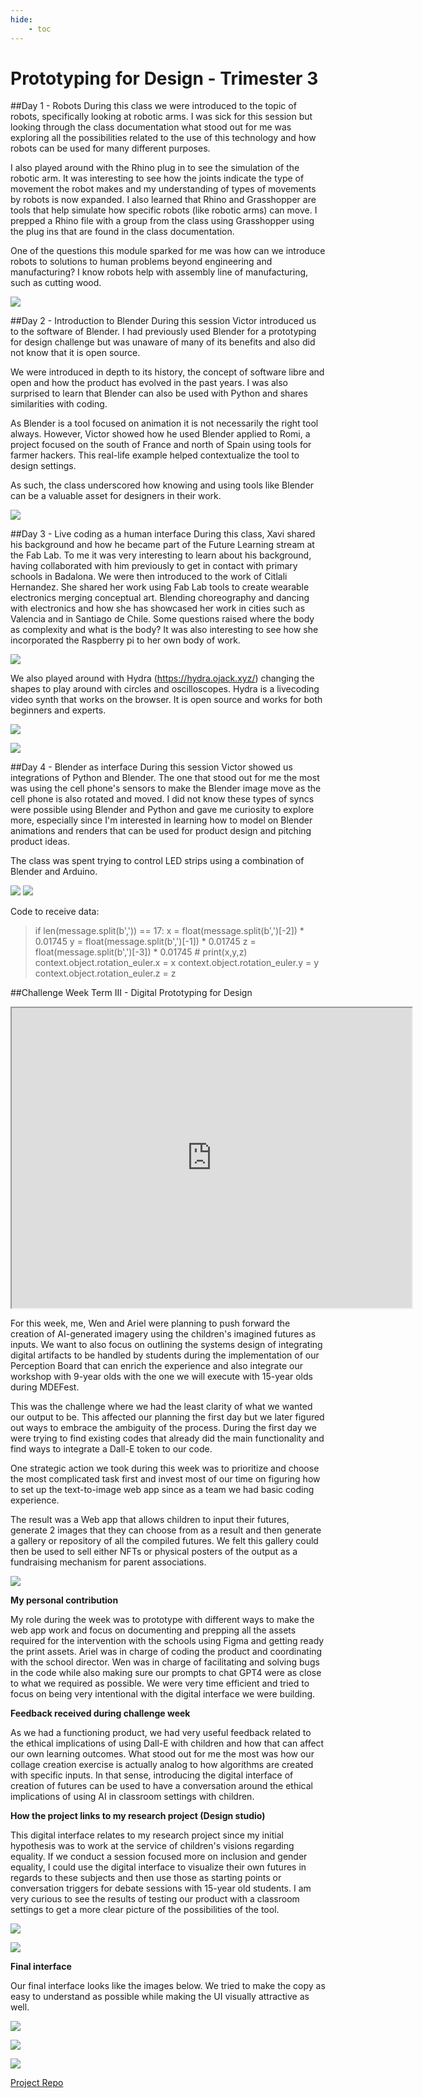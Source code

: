 ```yaml
---
hide:
    - toc
---
```


# Prototyping for Design - Trimester 3

##Day 1 - Robots
During this class we were introduced to the topic of robots, specifically looking at robotic arms. I was sick for this session but looking through the class documentation what stood out for me was exploring all the possibilities related to the use of this technology and how robots can be used for many different purposes.

I also played around with the Rhino plug in to see the simulation of the robotic arm. It was interesting to see how the joints indicate the type of movement the robot makes and my understanding of types of movements by robots is now expanded. I also learned that Rhino and Grasshopper are tools that help simulate how specific robots (like robotic arms) can move. I prepped a Rhino file with a group from the class using Grasshopper using the plug ins that are found in the class documentation.

One of the questions this module sparked for me was how can we introduce robots to solutions to human problems beyond engineering and manufacturing? I know robots help with assembly line of manufacturing, such as cutting wood.

![](../images/MT03/robotarm.jpeg)

##Day 2 - Introduction to Blender
During this session Victor introduced us to the software of Blender. I had previously used Blender for a prototyping for design challenge but was unaware of many of its benefits and also did not know that it is open source.

We were introduced in depth to its history, the concept of software libre and open and how the product has evolved in the past years. I was also surprised to learn that Blender can also be used with Python and shares similarities with coding.

As Blender is a tool focused on animation it is not necessarily the right tool always. However, Victor showed how he used Blender applied to Romi, a project focused on the south of France and north of Spain using tools for farmer hackers. This real-life example helped contextualize the tool to design settings.

As such, the class underscored how knowing and using tools like Blender can be a valuable asset for designers in their work.

![](../images/MT03/blender.jpeg)

##Day 3 - Live coding as a human interface
During this class, Xavi shared his background and how he became part of the Future Learning stream at the Fab Lab. To me it was very interesting to learn about his background, having collaborated with him previously to get in contact with primary schools in Badalona.
We were then introduced to the work of Citlali Hernandez. She shared her work using Fab Lab tools to create wearable electronics merging conceptual art. Blending choreography and dancing with electronics and how she has showcased her work in cities such as Valencia and in Santiago de Chile. Some questions raised where the body as complexity and what is the body? It was also interesting to see how she incorporated the Raspberry pi to her own body of work.

![](../images/MT03/coding1.jpeg)

We also played around with Hydra (https://hydra.ojack.xyz/) changing the shapes to play around with circles and oscilloscopes. Hydra is a livecoding video synth that works on the browser. It is open source and works for both beginners and experts.

![](../images/MT03/coding2.jpeg)

![](../images/MT03/coding3.jpeg)

##Day 4 - Blender as interface
During this session Victor showed us integrations of Python and Blender. The one that stood out for me the most was using the cell phone's sensors to make the Blender image move as the cell phone is also rotated and moved. I did not know these types of syncs were possible using Blender and Python and gave me curiosity to explore more, especially since I'm interested in learning how to model on Blender animations and renders that can be used for product design and pitching product ideas.

The class was spent trying to control LED strips using a combination of Blender and Arduino.

![](../images/MT03/blender2.jpeg)
![](../images/MT03/blender3.jpeg)

Code to receive data:
> if len(message.split(b',')) == 17:
x = float(message.split(b',')[-2]) * 0.01745
y = float(message.split(b',')[-1]) * 0.01745
z = float(message.split(b',')[-3]) * 0.01745 # print(x,y,z)
context.object.rotation_euler.x = x
context.object.rotation_euler.y = y
context.object.rotation_euler.z = z

##Challenge Week Term III - Digital Prototyping for Design

<iframe src="https://drive.google.com/file/d/1YW8ZNQZqIR8PUvrW4pTaYo8ZwW8aB_ad/preview" width="640" height="480" allow="autoplay"></iframe>

For this week, me, Wen and Ariel were planning to push forward the creation of AI-generated imagery using the children's imagined futures as inputs. We want to also focus on outlining the systems design of integrating digital artifacts to be handled by students during the implementation of our Perception Board that can enrich the experience and also integrate our workshop with 9-year olds with the one we will execute with 15-year olds during MDEFest.

This was the challenge where we had the least clarity of what we wanted our output to be. This affected our planning the first day but we later figured out ways to embrace the ambiguity of the process. During the first day we were trying to find existing codes that already did the main functionality and find ways to integrate a Dall-E token to our code.

One strategic action we took during this week was to prioritize and choose the most complicated task first and invest most of our time on figuring how to set up the text-to-image web app since as a team we had basic coding experience.

The result was a Web app that allows children to input their futures, generate 2 images that they can choose from as a result and then generate a gallery or repository of all the compiled futures. We felt this gallery could then be used to sell either NFTs or physical posters of the output as a fundraising mechanism for parent associations.

![](../images/MT03/screen0.jpeg)

**My personal contribution**

My role during the week was to prototype with different ways to make the web app work and focus on documenting and prepping all the assets required for the intervention with the schools using Figma and getting ready the print assets. Ariel was in charge of coding the product and coordinating with the school director. Wen was in charge of facilitating and solving bugs in the code while also making sure our prompts to chat GPT4 were as close to what we required as possible. We were very time efficient and tried to focus on being very intentional with the digital interface we were building.

**Feedback received during challenge week**

As we had a functioning product, we had very useful feedback related to the ethical implications of using Dall-E with children and how that can affect our own learning outcomes. What stood out for me the most was how our collage creation exercise is actually analog to how algorithms are created with specific inputs. In that sense, introducing the digital interface of creation of futures can be used to have a conversation around the ethical implications of using AI in classroom settings with children.

**How the project links to my research project (Design studio)**

This digital interface relates to my research project since my initial hypothesis was to work at the service of children's visions regarding equality. If we conduct a session focused more on inclusion and gender equality, I could use the digital interface to visualize their own futures in regards to these subjects and then use those as starting points or conversation triggers for debate sessions with 15-year old students. I am very curious to see the results of testing our product with a classroom settings to get a more clear picture of the possibilities of the tool.

![](../images/MT03/futures.jpeg)

![](../images/MT03/screen3.png)

**Final interface**

Our final interface looks like the images below. We tried to make the copy as easy to understand as possible while making the UI visually attractive as well.

![](../images/MT03/screen.png)

![](../images/MT03/screen2.png)

![](../images/MT03/presentation.jpeg)

[Project Repo](https://github.com/jimenasalinasgroppo/microchallenge-03)
